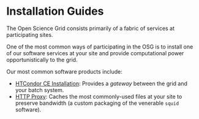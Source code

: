 Installation Guides
===================

The Open Science Grid consists primarily of a fabric of services at
participating sites.

One of the most common ways of participating in the OSG is to install
one of our software services at your site and provide computational
power opportunistically to the grid.

Our most common software products include:

* [HTCondor CE Installation](docs/compute-entrypoint/HTCondor_CE.md): Provides a _gateway_
  between the grid and your batch system.
* [HTTP Proxy](docs/data/frontier-squid.md): Caches the most commonly-used files at your
  site to preserve bandwidth (a custom packaging of the venerable `squid` software).

